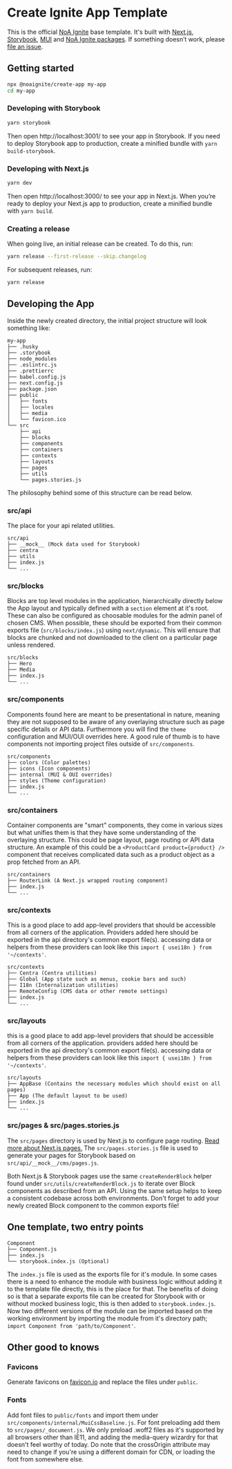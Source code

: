 # Create Ignite App Template

This is the official [NoA Ignite](https://noaignite.se/) base template. It's built with [Next.js](https://nextjs.org/), [Storybook](https://storybook.js.org/), [MUI](https://mui.com/) and [NoA Ignite packages](https://www.npmjs.com/org/noaignite).
If something doesn’t work, please [file an issue](https://github.com/noaignite/create-ignite-app/issues).

## Getting started

```sh
npx @noaignite/create-app my-app
cd my-app
```

### Developing with Storybook

```sh
yarn storybook
```

Then open http://localhost:3001/ to see your app in Storybook.
If you need to deploy Storybook app to production, create a minified bundle with `yarn build-storybook`.

### Developing with Next.js

```sh
yarn dev
```

Then open http://localhost:3000/ to see your app in Next.js.
When you’re ready to deploy your Next.js app to production, create a minified bundle with `yarn build`.

### Creating a release

When going live, an initial release can be created. To do this, run:

```sh
yarn release --first-release --skip.changelog
```

For subsequent releases, run:

```sh
yarn release
```

## Developing the App

Inside the newly created directory, the initial project structure will look something like:

```
my-app
├── .husky
├── .storybook
├── node_modules
├── .eslintrc.js
├── .prettierrc
├── babel.config.js
├── next.config.js
├── package.json
├── public
│   ├── fonts
│   ├── locales
│   ├── media
│   └── favicon.ico
└── src
    ├── api
    ├── blocks
    ├── components
    ├── containers
    ├── contexts
    ├── layouts
    ├── pages
    ├── utils
    └── pages.stories.js
```

The philosophy behind some of this structure can be read below.

### src/api

The place for your api related utilities.

```
src/api
├── __mock__ (Mock data used for Storybook)
├── centra
├── utils
├── index.js
└── ...
```

### src/blocks

Blocks are top level modules in the application, hierarchically directly below the App layout and typically defined with a `section` element at it's root. These can also be configured as choosable modules for the admin panel of chosen CMS. When possible, these should be exported from their common exports file (`src/blocks/index.js`) using `next/dynamic`. This will ensure that blocks are chunked and not downloaded to the client on a particular page unless rendered.

```
src/blocks
├── Hero
├── Media
├── index.js
└── ...
```

### src/components

Components found here are meant to be presentational in nature, meaning they are not supposed to be aware of any overlaying structure such as page specific details or API data. Furthermore you will find the `theme` configuration and MUI/OUI overrides here. A good rule of thumb is to have components not importing project files outside of `src/components`.

```
src/components
├── colors (Color palettes)
├── icons (Icon components)
├── internal (MUI & OUI overrides)
├── styles (Theme configuration)
├── index.js
└── ...
```

### src/containers

Container components are "smart" components, they come in various sizes but what unifies them is that they have some understanding of the overlaying structure. This could be page layout, page routing or API data structure. An example of this could be a `<ProductCard product={product} />` component that receives complicated data such as a product object as a prop fetched from an API.

```
src/containers
├── RouterLink (A Next.js wrapped routing component)
├── index.js
└── ...
```

### src/contexts

This is a good place to add app-level providers that should be accessible from all corners of the application. Providers added here should be exported in the api directory's common export file(s). accessing data or helpers from these providers can look like this `import { usei18n } from '~/contexts'`.

```
src/contexts
├── Centra (Centra utilities)
├── Global (App state such as menus, cookie bars and such)
├── I18n (Internalization utilities)
├── RemoteConfig (CMS data or other remote settings)
├── index.js
└── ...
```

### src/layouts

this is a good place to add app-level providers that should be accessible from all corners of the application. providers added here should be exported in the api directory's common export file(s). accessing data or helpers from these providers can look like this `import { usei18n } from '~/contexts'`.

```
src/layouts
├── AppBase (Contains the necessary modules which should exist on all pages)
├── App (The default layout to be used)
├── index.js
└── ...
```

### src/pages & src/pages.stories.js

The `src/pages` directory is used by Next.js to configure page routing. [Read more about Next.js pages.](https://nextjs.org/docs/basic-features/pages)
The `src/pages.stories.js` file is used to generate your pages for Storybook based on `src/api/__mock__/cms/pages.js`.

Both Next.js & Storybook pages use the same `createRenderBlock` helper found under `src/utils/createRenderBlock.js` to iterate over Block components as described from an API. Using the same setup helps to keep a consistent codebase across both environments. Don't forget to add your newly created Block component to the common exports file!

## One template, two entry points

```
Component
├── Component.js
├── index.js
└── storybook.index.js (Optional)
```

The `index.js` file is used as the exports file for it's module. In some cases there is a need to enhance the module with business logic without adding it to the template file directly, this is the place for that. The benefits of doing so is that a separate exports file can be created for Storybook with or without mocked business logic, this is then added to `storybook.index.js`. Now two different versions of the module can be imported based on the working environment by importing the module from it's directory path; `import Component from 'path/to/Component'`.

## Other good to knows

### Favicons

Generate favicons on [favicon.io](https://favicon.io/) and replace the files under `public`.

### Fonts

Add font files to `public/fonts` and import them under `src/components/internal/MuiCssBaseline.js`. For font preloading add them to `src/pages/_document.js`. We only preload .woff2 files as it's supported by all browsers other than IE11, and adding the media-query wizardry for that doesn't feel worthy of today. Do note that the crossOrigin attribute may need to change if you're using a different domain for CDN, or loading the font from somewhere else.

